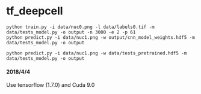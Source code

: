 # tf_deepcell

```
python train.py -i data/nuc0.png -l data/labels0.tif -m data/tests_model.py -o output -n 3000 -e 2 -p 61
python predict.py -i data/nuc1.png -w output/cnn_model_weights.hdf5 -m data/tests_model.py -o output
```

```
python predict.py -i data/nuc1.png -w data/tests_pretrained.hdf5 -m data/tests_model.py -o output
```

#### 2018/4/4  
Use tensorflow (1.7.0) and Cuda 9.0